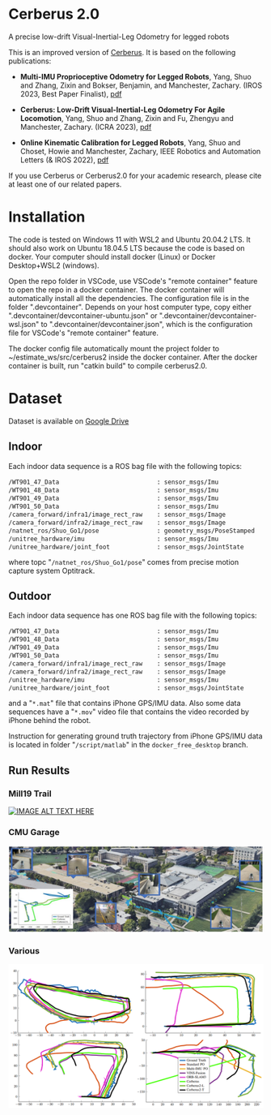 # Cerberus 2.0
A precise low-drift Visual-Inertial-Leg Odometry for legged robots

This is an improved version of [Cerberus](https://github.com/ShuoYangRobotics/Cerberus). It is based on the following publications:

* **Multi-IMU Proprioceptive Odometry for Legged Robots**, Yang, Shuo and Zhang, Zixin and Bokser, Benjamin,  and Manchester, Zachary. (IROS 2023, Best Paper Finalist), [pdf](https://roboticexplorationlab.org/papers/foot_imu_iros2023.pdf)

* **Cerberus: Low-Drift Visual-Inertial-Leg Odometry For Agile Locomotion**, Yang, Shuo and Zhang, Zixin and Fu, Zhengyu and Manchester, Zachary. (ICRA 2023), [pdf](https://ieeexplore.ieee.org/document/10160486)

* **Online Kinematic Calibration for Legged Robots**, Yang, Shuo and Choset, Howie and Manchester, Zachary, IEEE Robotics and Automation Letters (& IROS 2022), [pdf](https://ieeexplore.ieee.org/abstract/document/9807408)


If you use Cerberus or Cerberus2.0 for your academic research, please cite at least one of our related papers.


# Installation
The code is tested on Windows 11 with WSL2 and Ubuntu 20.04.2 LTS. It should also work on Ubuntu 18.04.5 LTS because the code is based on docker. Your computer should install docker (Linux) or Docker Desktop+WSL2 (windows). 

Open the repo folder in VSCode, use VSCode's "remote container" feature to open the repo in a docker container. The docker container will automatically install all the dependencies. The configuration file is in the folder ".devcontainer". Depends on your host computer type, copy either ".devcontainer/devcontainer-ubuntu.json" or ".devcontainer/devcontainer-wsl.json" to ".devcontainer/devcontainer.json", which is the configuration file for VSCode's "remote container" feature.

The docker config file automatically mount the project folder to ~/estimate_ws/src/cerberus2 inside the docker container. After the docker container is built, run "catkin build" to compile cerberus2.0.

# Dataset
Dataset is available on [Google Drive](https://drive.google.com/drive/folders/1Jz3hRNc_yewCvL_H8dJJ5vGTxAGHD31e?usp=sharing)

## Indoor
Each indoor data sequence is a ROS bag file with the following topics:
```
/WT901_47_Data                           : sensor_msgs/Imu          
/WT901_48_Data                           : sensor_msgs/Imu          
/WT901_49_Data                           : sensor_msgs/Imu          
/WT901_50_Data                           : sensor_msgs/Imu          
/camera_forward/infra1/image_rect_raw    : sensor_msgs/Image        
/camera_forward/infra2/image_rect_raw    : sensor_msgs/Image        
/natnet_ros/Shuo_Go1/pose                : geometry_msgs/PoseStamped
/unitree_hardware/imu                    : sensor_msgs/Imu          
/unitree_hardware/joint_foot             : sensor_msgs/JointState
```
where topc "`/natnet_ros/Shuo_Go1/pose`" comes from precise motion capture system Optitrack. 

## Outdoor
Each indoor data sequence has one ROS bag file with the following topics:
```
/WT901_47_Data                           : sensor_msgs/Imu          
/WT901_48_Data                           : sensor_msgs/Imu          
/WT901_49_Data                           : sensor_msgs/Imu          
/WT901_50_Data                           : sensor_msgs/Imu          
/camera_forward/infra1/image_rect_raw    : sensor_msgs/Image        
/camera_forward/infra2/image_rect_raw    : sensor_msgs/Image        
/unitree_hardware/imu                    : sensor_msgs/Imu          
/unitree_hardware/joint_foot             : sensor_msgs/JointState
```
and a "`*.mat`" file that contains iPhone GPS/IMU data. Also some data sequences have a "`*.mov`" video file that contains the video recorded by iPhone behind the robot.

Instruction for generating ground truth trajectory from iPhone GPS/IMU data is located in folder "`/script/matlab`" in the `docker_free_desktop` branch.

## Run Results

### Mill19 Trail
[![IMAGE ALT TEXT HERE](https://img.youtube.com/vi/C83_xMw58rg/0.jpg)](https://www.youtube.com/watch?v=C83_xMw58rg)

### CMU Garage
![image 1](doc/image/1.png)


### Various
![image 2](doc/image/2.png)